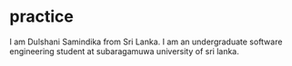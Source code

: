 # practice
I am Dulshani Samindika from Sri Lanka. I am an undergraduate software engineering student at subaragamuwa university of sri lanka. 

